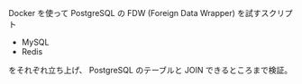 Docker を使って PostgreSQL の FDW (Foreign Data Wrapper) を試すスクリプト

- MySQL
- Redis

をそれぞれ立ち上げ、 PostgreSQL のテーブルと JOIN できるところまで検証。
